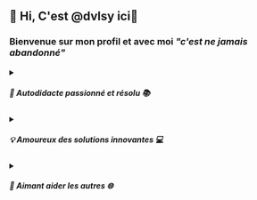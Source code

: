 <h2>👋 Hi, C'est @dvlsy ici👋 </h2>
<h3>Bienvenue sur mon profil et avec moi <em>"c'est ne jamais abandonné"</em></h3> 
<details>
<summary><h5>🚀 Autodidacte passionné et résolu 📚</h5></summary>
Je suis un esprit curieux et autodidacte, toujours avide de connaissances et de défis intellectuels.
Mon parcours est marqué par une passion inébranlable pour l'apprentissage continu, alimentée par ma soif de compréhension et ma volonté de relever de nouveaux défis.
</details>
<details>
<summary><h5>💡 Amoureux des solutions innovantes 💻</h5></summary>
En tant que fervent chercheur de solutions, je me considère comme un artisan. J'apprécie particulièrement résoudre des problèmes complexes et trouver des moyens créatifs de surmonter les obstacles. 
Mon approche est axée sur la recherche de solutions pratiques et efficaces qui bénéficient à la communauté.
</details>
<details>
<summary><h5>🤝 Aimant aider les autres 🌐</h5></summary>
Mon engagement ne se limite pas à ma propre croissance ; j'aime également partager mes connaissances et aider les autres à atteindre leurs objectifs🚀✨
</details>

